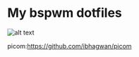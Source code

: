 # My bspwm dotfiles











![alt text](https://preview.redd.it/7bi40tkklpi61.png?width=1366&format=png&auto=webp&s=3bf9112d36e3a2d8279bd89e2932b0647f9bcc9b)

picom:https://github.com/ibhagwan/picom
